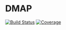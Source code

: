 # DMAP

[![Build Status](https://github.com/daaffy/DMAP.jl/actions/workflows/CI.yml/badge.svg?branch=main)](https://github.com/daaffy/DMAP.jl/actions/workflows/CI.yml?query=branch%3Amain)
[![Coverage](https://codecov.io/gh/daaffy/DMAP.jl/branch/main/graph/badge.svg)](https://codecov.io/gh/daaffy/DMAP.jl)
